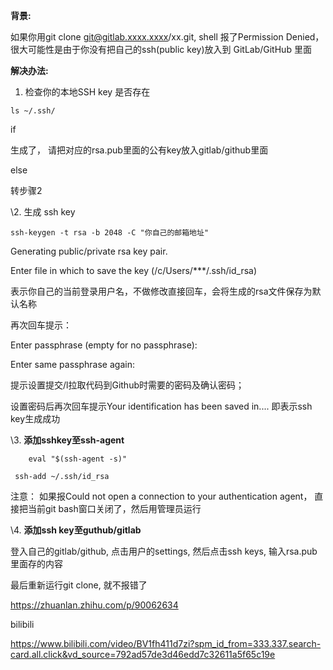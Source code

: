 



**背景:**

如果你用git clone git@gitlab.xxxx.xxxx/xx.git, shell 报了Permission Denied，很大可能性是由于你没有把自己的ssh(public key)放入到 GitLab/GitHub 里面

**解决办法:**

1. 检查你的本地SSH key 是否存在

```text
ls ~/.ssh/
```

if

生成了， 请把对应的rsa.pub里面的公有key放入gitlab/github里面

else

转步骤2

\2. 生成 ssh key

```text
ssh-keygen -t rsa -b 2048 -C "你自己的邮箱地址"
```

Generating public/private rsa key pair.

Enter file in which to save the key (/c/Users/***/.ssh/id_rsa)

表示你自己的当前登录用户名，不做修改直接回车，会将生成的rsa文件保存为默认名称

再次回车提示：

Enter passphrase (empty for no passphrase):

Enter same passphrase again:

提示设置提交/l拉取代码到Github时需要的密码及确认密码；

设置密码后再次回车提示Your identification has been saved in.... 即表示ssh key生成成功

\3. **添加sshkey至ssh-agent**

```text
    eval "$(ssh-agent -s)"
```



```text
 ssh-add ~/.ssh/id_rsa
```

注意： 如果报Could not open a connection to your authentication agent， 直接把当前git bash窗口关闭了，然后用管理员运行



\4. **添加ssh key至guthub/gitlab**

登入自己的gitlab/github, 点击用户的settings, 然后点击ssh keys, 输入rsa.pub里面存的内容



最后重新运行git clone, 就不报错了



https://zhuanlan.zhihu.com/p/90062634



bilibili

https://www.bilibili.com/video/BV1fh411d7zi?spm_id_from=333.337.search-card.all.click&vd_source=792ad57de3d46edd7c32611a5f65c19e





